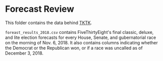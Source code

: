 # Forecast Review

This folder contains the data behind [TKTK]().

`foreast_results_2018.csv` contains FiveThirtyEight's final classic, deluxe, and lite election forecasts for every House, Senate, and gubernatorial race on the morning of Nov. 6, 2018. It also contains columns indicating whether the Democrat or the Republican won, or if a race was uncalled as of December 3, 2018.